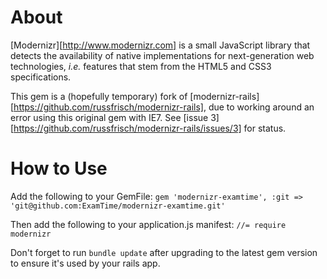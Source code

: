 # About

[Modernizr][http://www.modernizr.com] is a small JavaScript library that detects the availability of native implementations for next-generation web technologies, _i.e._ features that stem from the HTML5 and CSS3 specifications. 

This gem is a (hopefully temporary) fork of
[modernizr-rails][https://github.com/russfrisch/modernizr-rails], due to
working around an error using this original gem with IE7. See [issue
3][https://github.com/russfrisch/modernizr-rails/issues/3] for status.

# How to Use

Add the following to your GemFile: 
`gem 'modernizr-examtime', :git => 'git@github.com:ExamTime/modernizr-examtime.git'`

Then add the following to your application.js manifest:
`//= require modernizr`

Don't forget to run `bundle update` after upgrading to the latest gem version to ensure it's used by your rails app.
